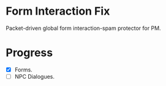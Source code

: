 # Form Interaction Fix
Packet-driven global form interaction-spam protector for PM.

# Progress
- [X] Forms.
- [ ] NPC Dialogues.
